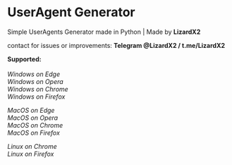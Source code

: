 # UserAgent Generator

Simple UserAgents Generator made in Python | Made by **LizardX2**

contact for issues or improvements: **Telegram @LizardX2 / t.me/LizardX2**

**Supported:**<br /><br />
*Windows on Edge*<br />
*Windows on Opera*<br />
*Windows on Chrome*<br />
*Windows on Firefox*<br />

*MacOS on Edge*<br />
*MacOS on Opera*<br />
*MacOS on Chrome*<br />
*MacOS on Firefox*<br />

*Linux on Chrome*<br />
*Linux on Firefox*<br />
